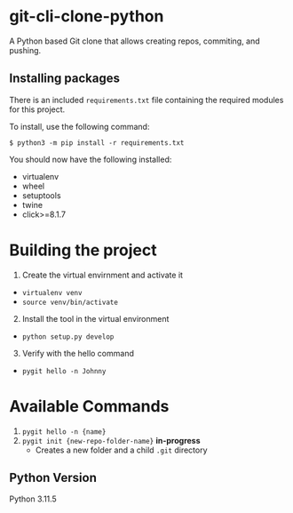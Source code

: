 # git-cli-clone-python
A Python based Git clone that allows creating repos, commiting, and pushing.

## Installing packages
There is an included `requirements.txt` file containing the required modules for this project.

To install, use the following command:
```
$ python3 -m pip install -r requirements.txt
```
You should now have the following installed:
- virtualenv
- wheel
- setuptools
- twine
- click>=8.1.7

# Building the project
1. Create the virtual envirnment and activate it
- ```virtualenv venv```
- ```source venv/bin/activate```
2. Install the tool in the virtual environment
- ```python setup.py develop```
3. Verify with the hello command
- ```pygit hello -n Johnny```

# Available Commands
1. ```pygit hello -n {name}```
2. ```pygit init {new-repo-folder-name}``` **in-progress** 
   - Creates a new folder and a child `.git` directory

## Python Version
Python 3.11.5
